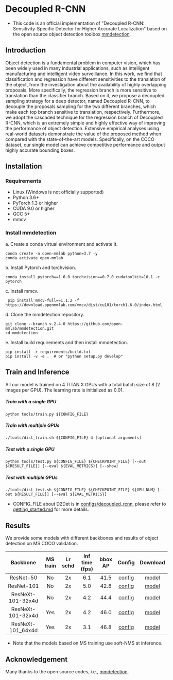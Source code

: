 # Decoupled R-CNN

- This code is an official implementation of "Decoupled R-CNN: Sensitivity-Specific Detector for Higher Accurate Localization" based on the open source object detection toolbox [mmdetection](https://github.com/open-mmlab/mmdetection). 

## Introduction
Object detection is a fundamental problem in computer vision, which has been widely used in many industrial applications, such as intelligent manufacturing and intelligent video surveillance. In this work, we find that classification and regression have different sensitivities to the translation of the object, from the investigation about the availability of highly overlapping proposals. More specifically, the regression branch is more sensitive to translation than the classifier branch.  Based on it, we propose a decoupled sampling strategy for a deep detector, named Decoupled R-CNN, to decouple the proposals sampling for the two different branches, which make each top branch sensitive to translation, respectively. Furthermore, we adopt the cascaded technique for the regression branch of Decoupled R-CNN, which is an extremely simple and highly effective way of improving the performance of object detection.  Extensive empirical analyses using real-world datasets demonstrate the value of the proposed method when compared with the state-of-the-art models. Specifically, on the COCO dataset, our single model can achieve competitive performance and output highly accurate bounding boxes.

## Installation

### Requirements

- Linux (Windows is not officially supported)
- Python 3.6+
- PyTorch 1.3 or higher
- CUDA 9.0 or higher
- GCC 5+
- mmcv

### Install mmdetection

a. Create a conda virtual environment and activate it.
```shell
conda create -n open-mmlab python=3.7 -y
conda activate open-mmlab
```

b. Install Pytorch and torchvision.

```shell
conda install pytorch==1.6.0 torchvision==0.7.0 cudatoolkit=10.1 -c pytorch
```

c. Install mmcv.

```shell
 pip install mmcv-full==1.1.2 -f https://download.openmmlab.com/mmcv/dist/cu101/torch1.6.0/index.html
```

d. Clone the mmdetection repository.

```shell
git clone --branch v.2.4.0 https://github.com/open-mmlab/mmdetection.git
cd mmdetection
```

e. Install build requirements and then install mmdetection.

```shell
pip install -r requirements/build.txt
pip install -v -e .  # or "python setup.py develop"
```

## Train and Inference
All our model is trained on 4 TITAN X GPUs with a total batch size of 8 (2 images per GPU). The learning rate is initialized as 0.01.

##### Train with a single GPU
```shell
python tools/train.py ${CONFIG_FILE}
```

##### Train with multiple GPUs
```shell
./tools/dist_train.sh ${CONFIG_FILE} 4 [optional arguments]
```

#####  Test with a single GPU

```shell
python tools/test.py ${CONFIG_FILE} ${CHECKPOINT_FILE} [--out ${RESULT_FILE}] [--eval ${EVAL_METRICS}] [--show]
```

#####  Test with multiple GPUs

```shell
./tools/dist_test.sh ${CONFIG_FILE} ${CHECKPOINT_FILE} ${GPU_NUM} [--out ${RESULT_FILE}] [--eval ${EVAL_METRICS}]
```

- CONFIG_FILE about D2Det is in [configs/decoupled_rcnn](configs/decoupled_rcnn), please refer to [getting_started.md](docs/getting_started.md) for more details.


## Results

We provide some models with different backbones and results of object detection on MS COCO validation.

| Backbone | MS train | Lr schd | Inf time (fps) | bbox AP | Config | Download|
|:---------:|:---------:|:---------:|:---------:|:---------:|:---------:|:---------:|
| ResNet-50 | No | 2x | 6.1 | 41.5 | [config](https://github.com/shouwangzhe134/Decoupled-R-CNN/blob/main/configs/decoupled_rcnn/coco/decoupled_refine_rcnn_r50_fpn_2x_coco.py) | [model]() |
| ResNet-101 | No | 2x | 5.0 | 42.8 | [config](https://github.com/shouwangzhe134/Decoupled-R-CNN/blob/main/configs/decoupled_rcnn/coco/decoupled_refine_rcnn_r101_fpn_2x_coco.py) | [model](https://1drv.ms/u/s!Agx-U0bs-cGkm2CxPRhihGvdH6yC?e=RPzZk6) |
|ResNeXt-101-32x4d | No | 2x | 4.2 | 44.4 | [config](https://github.com/shouwangzhe134/Decoupled-R-CNN/blob/main/configs/decoupled_rcnn/coco/decoupled_refine_rcnn_x101_32x4d_fpn_2x_coco.py) | [model](https://1drv.ms/u/s!Agx-U0bs-cGkm2J9gTjkBMz_vKcF?e=VxVrTc) |
|ResNeXt-101-32x4d | Yes | 2x | 4.2 | 46.0 | [config](https://github.com/shouwangzhe134/Decoupled-R-CNN/blob/main/configs/decoupled_rcnn/coco/decoupled_refine_rcnn_x101_32x4d_fpn_mstrain_2x_coco.py) | [model](https://1drv.ms/u/s!Agx-U0bs-cGkm2FAIG9Z5G8Mzbl3?e=00JyYo) |
|ResNeXt-101_64x4d | Yes | 2x | 3.1 | 46.8 | [config](https://github.com/shouwangzhe134/Decoupled-R-CNN/blob/main/configs/decoupled_rcnn/coco/decoupled_refine_rcnn_x101_64x4d_fpn_mstrain_2x_coco.py) | [model](https://1drv.ms/u/s!Agx-U0bs-cGkm2Pj1lxlmVS6AXcl?e=BhrBoB) |

- Note that the models based on MS training use soft-NMS at inference.


## Acknowledgement
Many thanks to the open source codes, i.e., [mmdetection](https://github.com/open-mmlab/mmdetection).
